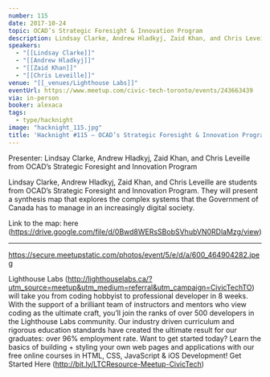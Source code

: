 ```yaml
---
number: 115
date: 2017-10-24
topic: OCAD’s Strategic Foresight & Innovation Program
description: Lindsay Clarke, Andrew Hladkyj, Zaid Khan, and Chris Leveille are students from OCAD’s Strategic Foresight and Innovation Program. They will present a synthesis map that explores the complex systems that the Government of Canada has to manage in an increasingly digital society.
speakers:
  - "[[Lindsay Clarke]]"
  - "[[Andrew Hladkyj]]"
  - "[[Zaid Khan]]"
  - "[[Chris Leveille]]"
venue: "[[_venues/Lighthouse Labs]]"
eventUrl: https://www.meetup.com/civic-tech-toronto/events/243663439
via: in-person
booker: alexaca
tags:
  - type/hacknight
image: "hacknight_115.jpg"
title: 'Hacknight #115 – OCAD’s Strategic Foresight & Innovation Program'
---
```


Presenter: Lindsay Clarke, Andrew Hladkyj, Zaid Khan, and Chris Leveille from OCAD’s Strategic Foresight and Innovation Program

Lindsay Clarke, Andrew Hladkyj, Zaid Khan, and Chris Leveille are students from OCAD’s Strategic Foresight and Innovation Program. They will present a synthesis map that explores the complex systems that the Government of Canada has to manage in an increasingly digital society.

Link to the map: here (https://drive.google.com/file/d/0Bwd8WERsSBobSVhubVN0RDlaMzg/view)

***

https://secure.meetupstatic.com/photos/event/5/e/d/a/600_464904282.jpeg

Lighthouse Labs (http://lighthouselabs.ca/?utm_source=meetup&utm_medium=referral&utm_campaign=CivicTechTO) will take you from coding hobbyist to professional developer in 8 weeks. With the support of a brilliant team of instructors and mentors who view coding as the ultimate craft, you’ll join the ranks of over 500 developers in the Lighthouse Labs community. Our industry driven curriculum and rigorous education standards have created the ultimate result for our graduates: over 96% employment rate. Want to get started today? Learn the basics of building + styling your own web pages and applications with our free online courses in HTML, CSS, JavaScript & iOS Development! Get Started Here (http://bit.ly/LTCResource-Meetup-CivicTech)
